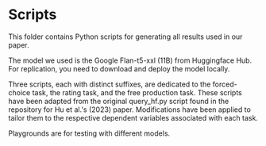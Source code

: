 # Scripts

This folder contains Python scripts for generating all results used in our paper.    

The model we used is the Google Flan-t5-xxl (11B) from Huggingface Hub. 
For replication, you need to download and deploy the model locally.

Three scripts, each with distinct suffixes, are dedicated to the forced-choice task, the rating task, and the free production task. These scripts have been adapted from the original query_hf.py script found in the repository for Hu et al.'s (2023) paper. Modifications have been applied to tailor them to the respective dependent variables associated with each task.

Playgrounds are for testing with different models.




